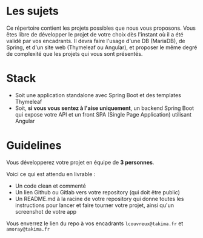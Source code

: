 # Les sujets

Ce répertoire contient les projets possibles que nous vous proposons.
Vous êtes libre de développer le projet de votre choix dès l'instant où il a été validé par vos encadrants. Il devra faire l'usage d'une DB (MariaDB), de Spring, et d'un site web (Thymeleaf ou Angular), et proposer le même degré de complexité que les projets qui vous sont présentés.

# Stack
  * Soit une application standalone avec Spring Boot et des templates Thymeleaf
  * Soit, **si vous vous sentez à l'aise uniquement**, un backend Spring Boot qui expose votre API et un front SPA (Single Page Application) utilisant Angular

# Guidelines
Vous développerez votre projet en équipe de **3 personnes**.

Voici ce qui est attendu en livrable :
   * Un code clean et commenté
   * Un lien Github ou Gitlab vers votre repository (qui doit être public)
   * Un README.md à la racine de votre repository qui donne toutes les instructions pour lancer et faire tourner votre projet, ainsi qu'un screenshot de votre app

   
Vous enverrez le lien du repo à vos encadrants `lcouvreux@takima.fr` et `amoray@takima.fr`


